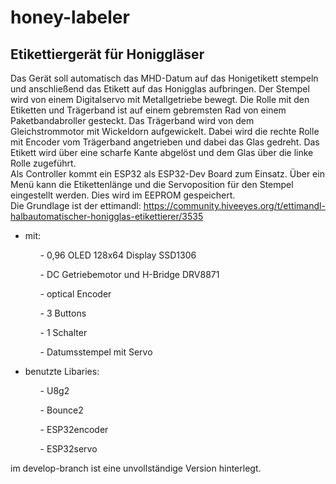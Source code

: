 # honey-labeler
## Etikettiergerät für Honiggläser
Das Gerät soll automatisch das MHD-Datum auf das Honigetikett stempeln und anschließend das Etikett auf das Honigglas aufbringen. Der Stempel wird von einem Digitalservo mit Metallgetriebe bewegt. Die Rolle mit den Etiketten und Trägerband ist auf einem gebremsten Rad von einem Paketbandabroller gesteckt. Das Trägerband wird von dem Gleichstrommotor mit Wickeldorn aufgewickelt. Dabei wird die rechte Rolle mit Encoder vom Trägerband angetrieben und dabei das Glas gedreht. Das Etikett wird über eine scharfe Kante abgelöst und dem Glas über die linke Rolle zugeführt. <br>
Als Controller kommt ein ESP32 als ESP32-Dev Board zum Einsatz. Über ein Menü kann die Etikettenlänge und die Servoposition für den Stempel eingestellt werden. Dies wird im EEPROM gespeichert.<br>
Die Grundlage ist der ettimandl: <a href="https://community.hiveeyes.org/t/ettimandl-halbautomatischer-honigglas-etikettierer/3535">https://community.hiveeyes.org/t/ettimandl-halbautomatischer-honigglas-etikettierer/3535</a> <br>

<ul>
<li>mit:</li>
  <ul>- 0,96 OLED 128x64 Display SSD1306</ul>
  <ul>- DC Getriebemotor und H-Bridge DRV8871</ul>
  <ul>- optical Encoder</ul>
  <ul>- 3 Buttons</ul>
  <ul>- 1 Schalter</ul>
  <ul>- Datumsstempel mit Servo</ul>
</ul>
<ul>
<li>benutzte Libaries:</li>
  <ul>- U8g2</ul>
  <ul>- Bounce2</ul>
  <ul>- ESP32encoder</ul>
  <ul>- ESP32servo</ul>
</ul>
im develop-branch ist eine unvollständige Version hinterlegt.<br>

